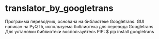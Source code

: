 # translator_by_googletrans
Программа переводчик, основана на библиотеке Googletrans. 
GUI написан на PyQT5, используема библиотека для перевода Googletrans
Для установки библиотеки воспользуйтесь PIP: $ pip install googletrans
